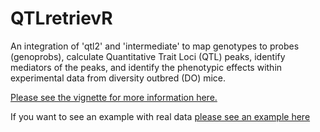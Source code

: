 # QTLretrievR
An integration of 'qtl2' and 'intermediate' to map genotypes to probes (genoprobs), calculate Quantitative Trait Loci (QTL) peaks, identify mediators of the peaks, and identify the phenotypic effects within experimental data from diversity outbred (DO) mice.

[Please see the vignette for more information here.](vignettes/QTLretrievR.md) 

If you want to see an example with real data [please see an example here](https://deweyhannah.github.io/QTLretrievR/Attie500_Liver_Lipids.html)
